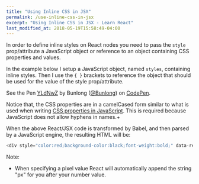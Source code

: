 ```yaml
---
title: "Using Inline CSS in JSX"
permalink: /use-inline-css-in-jsx
excerpt: "Using Inline CSS in JSX - Learn React"
last_modified_at: 2018-05-19T15:58:49-04:00
---
```


In order to define inline styles on React nodes you need to pass the `style` prop/attribute a JavaScript object or reference to an object containing CSS properties and values.

In the example below I setup a JavaScript object, named `styles`, containing inline styles. Then I use the `{ }` brackets to reference the object that should be used for the value of the style prop/attribute.

<p data-height="265" data-theme-id="dark" data-slug-hash="YLdNwZ" data-default-tab="js,result" data-user="Bunlong" data-embed-version="2" data-pen-title="YLdNwZ" class="codepen">See the Pen <a href="https://codepen.io/Bunlong/pen/YLdNwZ/">YLdNwZ</a> by Bunlong (<a href="https://codepen.io/Bunlong">@Bunlong</a>) on <a href="https://codepen.io">CodePen</a>.</p>
<script async src="https://static.codepen.io/assets/embed/ei.js"></script>

Notice that, the CSS properties are in a camelCased form similar to what is used when writing [CSS properties in JavaScript](https://developer.mozilla.org/en-US/docs/Web/CSS/CSS_Properties_Reference). This is required because JavaScript does not allow hyphens in names.+

When the above React/JSX code is transformed by Babel, and then parsed by a JavaScript engine, the resulting HTML will be:

```javascript
<div style="color:red;background-color:black;font-weight:bold;" data-reactid=".0">test</div>
```

Note:

* When specifying a pixel value React will automatically append the string "px" for you after your number value.

